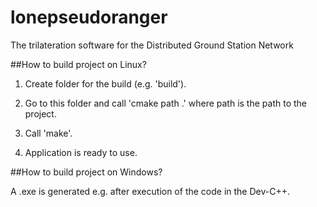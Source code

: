 lonepseudoranger
================
The trilateration software for the Distributed Ground Station Network

##How to build project on Linux? 

1. Create folder for the build (e.g. 'build').

2. Go to this folder and call 'cmake path .' where path is the path to the project. 

3. Call 'make'.

4. Application is ready to use. 

##How to build project on Windows?

A .exe is generated e.g. after execution of the code in the Dev-C++.
